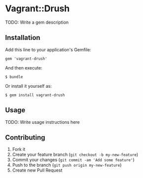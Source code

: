 # Vagrant::Drush

TODO: Write a gem description

## Installation

Add this line to your application's Gemfile:

    gem 'vagrant-drush'

And then execute:

    $ bundle

Or install it yourself as:

    $ gem install vagrant-drush

## Usage

TODO: Write usage instructions here

## Contributing

1. Fork it
2. Create your feature branch (`git checkout -b my-new-feature`)
3. Commit your changes (`git commit -am 'Add some feature'`)
4. Push to the branch (`git push origin my-new-feature`)
5. Create new Pull Request

